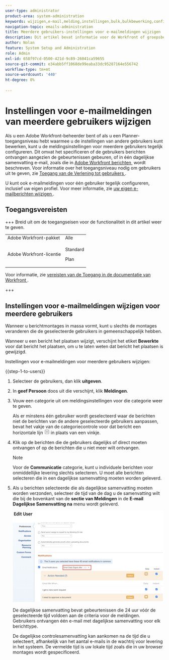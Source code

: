 ```yaml
---
user-type: administrator
product-area: system-administration
keywords: wijzigen,e-mail,melding,instellingen,bulk,bulkbewerking,configureren,meerdere,gebruikers
navigation-topic: emails-administration
title: Meerdere gebruikers-instellingen voor e-mailmeldingen wijzigen
description: Dit artikel bevat informatie voor de Workfront of groepsbeheerders over hoe ze de e-mailmeldingen van andere gebruikers kunnen bijwerken.
author: Nolan
feature: System Setup and Administration
role: Admin
exl-id: 658f97cd-0500-421d-9c89-26041ca59655
source-git-commit: e34abb5ff1068de99eaba33dc95287164e556742
workflow-type: tm+mt
source-wordcount: '440'
ht-degree: 0%

---
```


# Instellingen voor e-mailmeldingen van meerdere gebruikers wijzigen

<!-- Audited: 12/2023 -->

Als u een Adobe Workfront-beheerder bent of als u een Planner-toegangsniveau hebt waarmee u de instellingen van andere gebruikers kunt bewerken, kunt u de meldingsinstellingen voor meerdere gebruikers tegelijk configureren. Dit omvat het specificeren of de gebruikers berichten ontvangen aangezien de gebeurtenissen gebeuren, of in één dagelijkse samenvatting e-mail, zoals die in [&#x200B; Adobe Workfront berichten &#x200B;](../../../workfront-basics/using-notifications/wf-notifications.md) wordt beschreven. Voor informatie over het toegangsniveau nodig om gebruikers uit te geven, zie [&#x200B; Toegang van de Verlening tot gebruikers &#x200B;](../../../administration-and-setup/add-users/configure-and-grant-access/grant-access-other-users.md).

U kunt ook e-mailmeldingen voor één gebruiker tegelijk configureren, inclusief uw eigen profiel. Voor meer informatie, zie [&#x200B; uw eigen e-mailberichten wijzigen &#x200B;](../../../workfront-basics/using-notifications/activate-or-deactivate-your-own-event-notifications.md).


## Toegangsvereisten

+++ Breid uit om de toegangseisen voor de functionaliteit in dit artikel weer te geven.


<table style="table-layout:auto"> 
 <col> 
 <col> 
 <tbody> 
  <tr> 
   <td role="rowheader">Adobe Workfront-pakket</td> 
   <td>Alle</td> 
  </tr> 
  <tr> 
   <td role="rowheader">Adobe Workfront-licentie</td> 
   <td> 
    <p>Standard</p>
    <p>Plan</p>
   </td>
  </tr> 
 </tbody> 
</table>

Voor informatie, zie [&#x200B; vereisten van de Toegang in de documentatie van Workfront &#x200B;](/help/quicksilver/administration-and-setup/add-users/access-levels-and-object-permissions/access-level-requirements-in-documentation.md).

+++

## Instellingen voor e-mailmeldingen wijzigen voor meerdere gebruikers

Wanneer u berichtmontages in massa vormt, kunt u slechts de montages veranderen die de geselecteerde gebruikers in gemeenschappelijk hebben.

Wanneer u een bericht het plaatsen wijzigt, verschijnt het etiket **Bewerkte** voor dat bericht het plaatsen, om u te laten weten dat bericht het plaatsen is gewijzigd.

Instellingen voor e-mailmeldingen voor meerdere gebruikers wijzigen:

{{step-1-to-users}}

1. Selecteer de gebruikers, dan klik **uitgeven**.
1. In **geef Persoon** doos uit die verschijnt, klik **Meldingen**.

1. Vouw een categorie uit om meldingsinstellingen voor die categorie weer te geven.

   Als er minstens één gebruiker wordt geselecteerd waar de berichten niet de berichten van de andere geselecteerde gebruikers aanpassen, bevat het vakje van de categoriecontrole voor dat bericht een horizontale lijn ![&#x200B; Lijn in plaats van controle &#x200B;](assets/straight-line-instead-of-checkmark.jpg) in plaats van een vinkje.


1. Klik op de berichten die de gebruikers dagelijks of direct moeten ontvangen of op de berichten die u niet meer wilt ontvangen.

   >[!NOTE]
   >
   >   Voor de **Communicatie** categorie, kunt u individuele berichten voor onmiddellijke levering slechts selecteren. U moet alle berichten selecteren die in een dagelijkse samenvatting moeten worden geleverd.


1. Als u berichten selecteerde die als dagelijkse samenvatting moeten worden verzonden, selecteer de tijd van de dag u de samenvatting wilt die bij de bovenkant van de **sectie van Meldingen** in de **E-mail Dagelijkse Samenvatting na** menu wordt geleverd.

   ![&#x200B; Dagelijkse samenvattingstijd &#x200B;](assets/daily-digest-time.png)

   De dagelijkse samenvatting bevat gebeurtenissen die 24 uur vóór de geselecteerde tijd voldoen aan de criteria voor de meldingen. Gebruikers ontvangen één e-mail met dagelijkse samenvatting voor elk berichttype.

   De dagelijkse controlesamenvatting kan aankomen na de tijd die u selecteert, afhankelijk van het aantal e-mails in de wachtrij voor levering in het systeem. De vermelde tijd is uw lokale tijd zoals die in uw browser montages wordt gespecificeerd.
